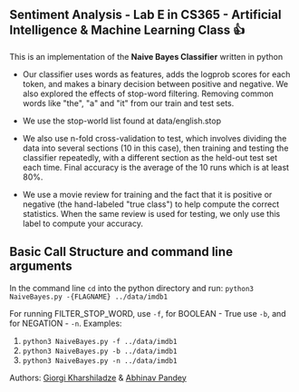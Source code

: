 ## Sentiment Analysis - Lab E in CS365 - Artificial Intelligence & Machine Learning Class :+1:

This is an implementation of the **Naive Bayes Classifier** written in python

- Our classifier uses words as features, adds the logprob scores for each token, and makes a binary decision between positive and negative. We also explored the effects of stop-word filtering. Removing common words like "the", "a" and "it" from our train and test sets.

- We use the stop-world list found at data/english.stop

- We also use n-fold cross-validation to test, which involves dividing the data into several sections (10 in this case), then training and testing the classifier repeatedly, with a different section as the held-out test set each time. Final accuracy is the average of the 10 runs which is at least 80%. 

- We use a movie review for training and the fact that it is positive or negative (the hand-labeled "true class") to help compute the correct statistics. When the same review is used for testing, we only use this label to compute your accuracy.


## Basic Call Structure and command line arguments

In the command line `cd` into the python directory and run: `python3 NaiveBayes.py -{FLAGNAME} ../data/imdb1`

For running FILTER_STOP_WORD, use `-f`, for BOOLEAN - True use `-b`, and for NEGATION - `-n`.
Examples:

1. `python3 NaiveBayes.py -f ../data/imdb1`
2. `python3 NaiveBayes.py -b ../data/imdb1`
3. `python3 NaiveBayes.py -n ../data/imdb1`


Authors: [Giorgi Kharshiladze](https://github.com/GiorgiKharshiladze/) & [Abhinav Pandey](https://github.com/abhinavp246)